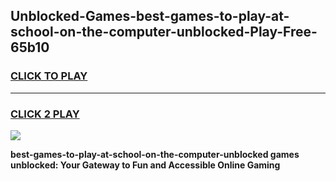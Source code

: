
## Unblocked-Games-best-games-to-play-at-school-on-the-computer-unblocked-Play-Free-65b10
<h3>
<a href="https://premium76.site?title=best-games-to-play-at-school-on-the-computer-unblocked&ref=24M">CLICK TO PLAY</a></h3>
<hr>

<h3>
<a href="https://premium76.site?title=best-games-to-play-at-school-on-the-computer-unblocked&ref=24M">CLICK 2 PLAY</a>
  
</h3>

<a href="https://premium76.site?title=best-games-to-play-at-school-on-the-computer-unblocked&ref=24M"><img src="https://clearcache.store/games.png"></a>


**best-games-to-play-at-school-on-the-computer-unblocked games unblocked: Your Gateway to Fun and Accessible Online Gaming**
